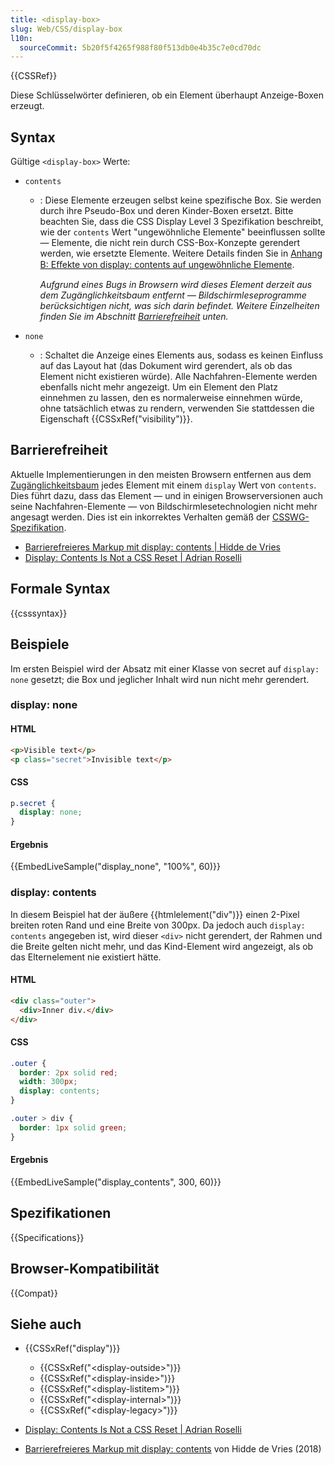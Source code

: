 ```yaml
---
title: <display-box>
slug: Web/CSS/display-box
l10n:
  sourceCommit: 5b20f5f4265f988f80f513db0e4b35c7e0cd70dc
---
```


{{CSSRef}}

Diese Schlüsselwörter definieren, ob ein Element überhaupt Anzeige-Boxen erzeugt.

## Syntax

Gültige `<display-box>` Werte:

- `contents`

  - : Diese Elemente erzeugen selbst keine spezifische Box. Sie werden durch ihre Pseudo-Box und deren Kinder-Boxen ersetzt. Bitte beachten Sie, dass die CSS Display Level 3 Spezifikation beschreibt, wie der `contents` Wert "ungewöhnliche Elemente" beeinflussen sollte — Elemente, die nicht rein durch CSS-Box-Konzepte gerendert werden, wie ersetzte Elemente. Weitere Details finden Sie in [Anhang B: Eﬀekte von display: contents auf ungewöhnliche Elemente](https://drafts.csswg.org/css-display/#unbox).

    _Aufgrund eines Bugs in Browsern wird dieses Element derzeit aus dem Zugänglichkeitsbaum entfernt — Bildschirmleseprogramme berücksichtigen nicht, was sich darin befindet. Weitere Einzelheiten finden Sie im Abschnitt [Barrierefreiheit](#barrierefreiheit) unten._

- `none`
  - : Schaltet die Anzeige eines Elements aus, sodass es keinen Einfluss auf das Layout hat (das Dokument wird gerendert, als ob das Element nicht existieren würde). Alle Nachfahren-Elemente werden ebenfalls nicht mehr angezeigt.
    Um ein Element den Platz einnehmen zu lassen, den es normalerweise einnehmen würde, ohne tatsächlich etwas zu rendern, verwenden Sie stattdessen die Eigenschaft {{CSSxRef("visibility")}}.

## Barrierefreiheit

Aktuelle Implementierungen in den meisten Browsern entfernen aus dem [Zugänglichkeitsbaum](/de/docs/Learn_web_development/Core/Accessibility/What_is_accessibility#accessibility_apis) jedes Element mit einem `display` Wert von `contents`. Dies führt dazu, dass das Element — und in einigen Browserversionen auch seine Nachfahren-Elemente — von Bildschirmlesetechnologien nicht mehr angesagt werden. Dies ist ein inkorrektes Verhalten gemäß der [CSSWG-Spezifikation](https://drafts.csswg.org/css-display/#the-display-properties).

- [Barrierefreieres Markup mit display: contents | Hidde de Vries](https://hidde.blog/more-accessible-markup-with-display-contents/)
- [Display: Contents Is Not a CSS Reset | Adrian Roselli](https://adrianroselli.com/2018/05/display-contents-is-not-a-css-reset.html)

## Formale Syntax

{{csssyntax}}

## Beispiele

Im ersten Beispiel wird der Absatz mit einer Klasse von secret auf `display: none` gesetzt; die Box und jeglicher Inhalt wird nun nicht mehr gerendert.

### display: none

#### HTML

```html
<p>Visible text</p>
<p class="secret">Invisible text</p>
```

#### CSS

```css
p.secret {
  display: none;
}
```

#### Ergebnis

{{EmbedLiveSample("display_none", "100%", 60)}}

### display: contents

In diesem Beispiel hat der äußere {{htmlelement("div")}} einen 2-Pixel breiten roten Rand und eine Breite von 300px. Da jedoch auch `display: contents` angegeben ist, wird dieser `<div>` nicht gerendert, der Rahmen und die Breite gelten nicht mehr, und das Kind-Element wird angezeigt, als ob das Elternelement nie existiert hätte.

#### HTML

```html
<div class="outer">
  <div>Inner div.</div>
</div>
```

#### CSS

```css
.outer {
  border: 2px solid red;
  width: 300px;
  display: contents;
}

.outer > div {
  border: 1px solid green;
}
```

#### Ergebnis

{{EmbedLiveSample("display_contents", 300, 60)}}

## Spezifikationen

{{Specifications}}

## Browser-Kompatibilität

{{Compat}}

## Siehe auch

- {{CSSxRef("display")}}

  - {{CSSxRef("&lt;display-outside&gt;")}}
  - {{CSSxRef("&lt;display-inside&gt;")}}
  - {{CSSxRef("&lt;display-listitem&gt;")}}
  - {{CSSxRef("&lt;display-internal&gt;")}}
  - {{CSSxRef("&lt;display-legacy&gt;")}}

- [Display: Contents Is Not a CSS Reset | Adrian Roselli](https://adrianroselli.com/2018/05/display-contents-is-not-a-css-reset.html)
- [Barrierefreieres Markup mit display: contents](https://hidde.blog/more-accessible-markup-with-display-contents/) von Hidde de Vries (2018)
